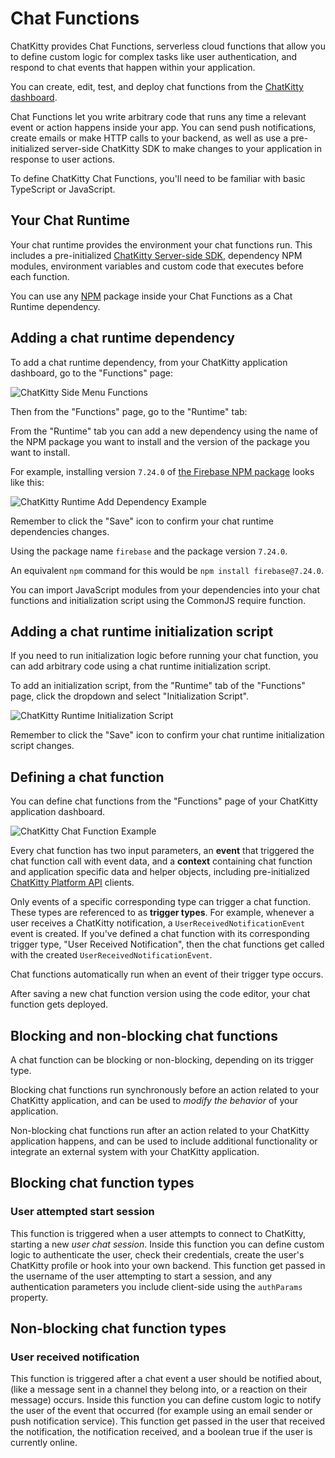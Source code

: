 # Chat Functions

ChatKitty provides Chat Functions, serverless cloud functions that allow you to define custom logic
for complex tasks like user authentication, and respond to chat events that happen within your
application.

<aside class="success">
You can create, edit, test, and deploy chat functions from the 
<a href="https://dashboard.chatkitty.com/functions">ChatKitty dashboard</a>.
</aside>

Chat Functions let you write arbitrary code that runs any time a relevant event or action happens
inside your app. You can send push notifications, create emails or make HTTP calls to your backend,
as well as use a pre-initialized server-side ChatKitty SDK to make changes to your application in
response to user actions.

<aside class="notice">
To define ChatKitty Chat Functions, you'll need to be familiar with basic TypeScript or JavaScript.
</aside>

## Your Chat Runtime

Your chat runtime provides the environment your chat functions run. This includes a pre-initialized 
[ChatKitty Server-side SDK](https://chatkitty.github.io/chatkitty-server-side-sdk-js/), dependency NPM
modules, environment variables and custom code that executes before each function.

You can use any [NPM](https://www.npmjs.com/) package inside your Chat Functions as a Chat Runtime
dependency.

## Adding a chat runtime dependency

To add a chat runtime dependency, from your ChatKitty application dashboard, go to the "Functions"
page:

![ChatKitty Side Menu Functions](images/chat-functions/chatkitty-side-menu-functions.png)

Then from the "Functions" page, go to the "Runtime" tab:

From the "Runtime" tab you can add a new dependency using the name of the NPM package you want to
install and the version of the package you want to install.

For example, installing version `7.24.0`
of [the Firebase NPM package](https://www.npmjs.com/package/firebase)
looks like this:

![ChatKitty Runtime Add Dependency Example](images/chat-functions/chatkitty-runtime-add-dependency-example.png)

<aside class="warning">
Remember to click the "Save" icon to confirm your chat runtime dependencies changes.
</aside>

Using the package name `firebase` and the package version `7.24.0`.

An equivalent `npm` command for this would be `npm install firebase@7.24.0`.

<aside class="notice">
You can import JavaScript modules from your dependencies into your chat functions and initialization script 
using the CommonJS require function. 
</aside>

## Adding a chat runtime initialization script

If you need to run initialization logic before running your chat function, you can add arbitrary
code using a chat runtime initialization script.

To add an initialization script, from the "Runtime" tab of the "Functions" page, click the dropdown and 
select "Initialization Script".

![ChatKitty Runtime Initialization Script](images/chat-functions/chatkitty-runtime-initialization-script.png)

<aside class="warning">
Remember to click the "Save" icon to confirm your chat runtime initialization script changes.
</aside>

## Defining a chat function

You can define chat functions from the "Functions" page of your ChatKitty application dashboard.

![ChatKitty Chat Function Example](images/chat-functions/chatkitty-chat-function-example.png)

Every chat function has two input parameters, an **event** that triggered the chat function call
with event data, and a **context** containing chat function and application specific data and helper
objects, including pre-initialized [ChatKitty Platform API](https://chatkitty.github.io/chatkitty-server-side-sdk-js/)
clients.

Only events of a specific corresponding type can trigger a chat function. These types are referenced
to as **trigger types**. For example, whenever a user receives a ChatKitty notification,
a `UserReceivedNotificationEvent`
event is created. If you've defined a chat function with its corresponding trigger type, "User
Received Notification", then the chat functions get called with the
created `UserReceivedNotificationEvent`.

Chat functions automatically run when an event of their trigger type occurs.

<aside class="notice">
After saving a new chat function version using the code editor, your chat function gets deployed.
</aside>

## Blocking and non-blocking chat functions

A chat function can be blocking or non-blocking, depending on its trigger type.

Blocking chat functions run synchronously before an action related to your ChatKitty application,
and can be used to _modify the behavior_ of your application.

Non-blocking chat functions run after an action related to your ChatKitty application happens, and
can be used to include additional functionality or integrate an external system with your ChatKitty
application.

## Blocking chat function types

### User attempted start session

This function is triggered when a user attempts to connect to ChatKitty, starting a new
*user chat session*. Inside this function you can define custom logic to authenticate the user,
check their credentials, create the user's ChatKitty profile or hook into your own backend. This
function get passed in the username of the user attempting to start a session, and any
authentication parameters you include client-side using the `authParams` property.

## Non-blocking chat function types

### User received notification

This function is triggered after a chat event a user should be notified about, (like a message sent
in a channel they belong into, or a reaction on their message) occurs. Inside this function you can
define custom logic to notify the user of the event that occurred (for example using an email sender
or push notification service). This function get passed in the user that received the notification,
the notification received, and a boolean true if the user is currently online.
